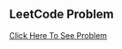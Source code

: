 ## LeetCode Problem

<a href="https://leetcode.com/problems/longest-common-prefix/description/?envType=problem-list-v2&envId=array">Click Here To See Problem</a>
